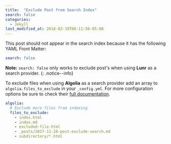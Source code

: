 ```yaml
---
title:  "Exclude Post from Search Index"
search: false
categories: 
  - Jekyll
last_modified_at: 2018-02-19T08:11:56-05:00
---
```


This post should not appear in the search index because it has the following YAML Front Matter:

```yaml
search: false
```

**Note:** `search: false` only works to exclude post's when using **Lunr** as a search provider.
{: .notice--info}

To exclude files when using **Algolia** as a search provider add an array to `algolia.files_to_exclude` in your `_config.yml`. For more configuration options be sure to check their [full documentation](https://community.algolia.com/jekyll-algolia/options.html).

```yaml
algolia:
  # Exclude more files from indexing
  files_to_exclude:
    - index.html
    - index.md
    - excluded-file.html
    - _posts/2017-11-28-post-exclude-search.md
    - subdirectory/*.html
```